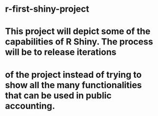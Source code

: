 # r-first-shiny-project
# This project will depict some of the capabilities of R Shiny. The process will be to release iterations
# of the project instead of trying to show all the many functionalities that can be used in public accounting.